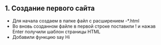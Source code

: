## 1. Создание первого сайта
- Для начала создаем в папке файл с расширением -*.html
- Во вновь созданном файле в первой строке поставили !  и нажав Enter получили шаблон страницы HTML
- Добавили функцию say Hi